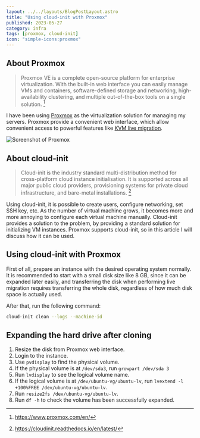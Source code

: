 ```yaml
---
layout: ../../layouts/BlogPostLayout.astro
title: "Using cloud-init with Proxmox"
published: 2023-05-27
category: infra
tags: [proxmox, cloud-init]
icon: "simple-icons:proxmox"
---
```


## About Proxmox

> Proxmox VE is a complete open-source platform for enterprise virtualization. With the built-in web interface you can easily manage VMs and containers, software-defined storage and networking, high-availability clustering, and multiple out-of-the-box tools on a single solution. [^proxmox]

I have been using [Proxmox](https://www.proxmox.com/en/) as the virtualization solution for managing my servers. Proxmox provide a convenient web interface, which allow convenient access to powerful features like [KVM live migration](https://www.linux-kvm.org/page/Migration).

![Screenshot of Proxmox](/assets/20230527-proxmox-cloud-init/proxmox.png)

## About cloud-init

> Cloud-init is the industry standard multi-distribution method for cross-platform cloud instance initialisation. It is supported across all major public cloud providers, provisioning systems for private cloud infrastructure, and bare-metal installations. [^cloud-init]

Using cloud-init, it is possible to create users, configure networking, set SSH key, etc. As the number of virtual machine grows, it becomes more and more annoying to configure each virtual machine manually. Cloud-init provides a solution to the problem, by providing a standard solution for initializing VM instances. Proxmox supports cloud-init, so in this article I will discuss how it can be used.

## Using cloud-init with Proxmox

First of all, prepare an instance with the desired operating system normally. It is recommended to start with a small disk size like 8 GB, since it can be expanded later easily, and transferring the disk when performing live migration requires transferring the whole disk, regardless of how much disk space is actually used.

After that, run the following command:

```sh
cloud-init clean --logs --machine-id
```

## Expanding the hard drive after cloning

1. Resize the disk from Proxmox web interface.
2. Login to the instance.
3. Use `pvdisplay` to find the physical volume.
4. If the physical volume is at `/dev/sda3`, run `growpart /dev/sda 3`
5. Run `lvdisplay` to see the logical volume name.
6. If the logical volume is at `/dev/ubuntu-vg/ubuntu-lv`, run `lvextend -l +100%FREE /dev/ubuntu-vg/ubuntu-lv`.
7. Run `resize2fs /dev/ubuntu-vg/ubuntu-lv`.
8. Run `df -h` to check the volume has been successfully expanded.

[^proxmox]: https://www.proxmox.com/en/
[^cloud-init]: https://cloudinit.readthedocs.io/en/latest/
